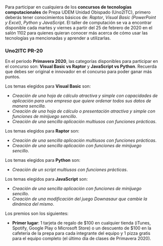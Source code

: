 Para participar en cualquiera de los **concursos de tecnologías computacionales** de Prepa UDEM Unidad Obispado (Uno2ITC), primero deberás tener conocimientos básicos de: _Raptor_, _Visual Basic (PowerPoint y Excel)_, _Python_ y _JavaScript_. El taller de computación se va a encontrar disponible cada martes y viernes a partir del 25 de febrero de 2020 en el salón 1102 para quienes quieran conocer más acerca de cómo usar las tecnologías ya mencionadas y aprender a utilizarlas.

### Uno2ITC PR-20
En el periodo **Primavera 2020**, las categorías disponibles para participar en el concurso son: **Visual Basic vs Raptor** y **JavaScript vs Python**. Recuerda que debes ser original e innovador en el concurso para poder ganar más puntos.

Los temas elegidos para **Visual Basic** son: 
- _Creación de una hoja de cálculo atractiva y simple con capacidades de aplicación para una empresa que quiere ordenar todos sus datos de manera sencilla_.
- _Creación de una hoja de cálculo o presentación atractiva y simple con funciones de minijuego sencillo_.
- _Creación de una sencilla aplicación multiusos con funciones prácticas_.

Los temas elegidos para **Raptor** son:
- _Creación de una sencilla aplicación multiusos con funciones prácticas_.
- _Creación de una sencilla aplicación con funciones de minijuego sencillo_.

Los temas elegidos para **Python** son:
- _Creación de un script multiusos con funciones prácticas_.

Los temas elegidos para **JavaScript** son:
- _Creación de una sencilla aplicación con funciones de minijuego sencillo_.
- _Creación de una modificación del juego Downasaur que cambie la dinámica del mismo_.

Los premios son los siguientes:
- **Primer lugar**: 1 tarjeta de regalo de $100 en cualquier tienda (iTunes, Spotify, Google Play o Microsoft Store) o un descuento de $100 en la cafetería de la prepa para cada integrante del equipo y 1 pizza gratis para el equipo completo (el último día de clases de Primavera 2020).
